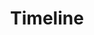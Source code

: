 ---
# Possible Widgets:
#   team, contact, images, last-post, text
widget: "timeline"
active: true

title: "Timeline"
#subtitle: ""

# Order that this section will appear in.
weight: 15

events:
  - title: Fase 1
    image:
      path: img/bg1.jpg
      alt:
    project_url:
    date: 2016-01-10
    description: |
      Responsibilities include:

        * Analysing
        * Modelling
        * Deploying

  - title: Fase 2
    image:
      path: img/bg3.jpg
      alt:
    project_url:
    date: 2017-08-10
    description: |
      Lorem ipsum dolor sit amet, consectetur adipiscing elit. In id accumsan mi. Aenean sed erat in risus vulputate posuere. Duis vehicula mauris libero, nec sollicitudin lorem vulputate vitae. Ut tristique nisi mollis, convallis turpis quis, placerat nisl. Cras vulputate mauris sed ipsum tempus, in molestie ipsum feugiat. Aliquam placerat libero neque, eget ultricies urna volutpat vitae. Donec ultricies, diam id iaculis pretium, lacus mauris dictum turpis, id bibendum felis arcu in turpis.

  - title: Fase 3
    image:
      path: img/bg4.jpg
      alt:
    project_url:
    date: 2018-02-10
    description: |
      Lorem ipsum dolor sit amet, consectetur adipiscing elit. In id accumsan mi. Aenean sed erat in risus vulputate posuere. Duis vehicula mauris libero, nec sollicitudin lorem vulputate vitae. Ut tristique nisi mollis, convallis turpis quis, placerat nisl. Cras vulputate mauris sed ipsum tempus, in molestie ipsum feugiat. Aliquam placerat libero neque, eget ultricies urna volutpat vitae. Donec ultricies, diam id iaculis pretium, lacus mauris dictum turpis, id bibendum felis arcu in turpis.
---